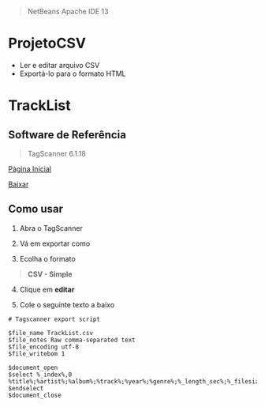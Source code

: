 > NetBeans Apache IDE 13

# ProjetoCSV

- Ler e editar arquivo CSV
- Exportá-lo para o formato HTML

# TrackList

## Software de Referência

> TagScanner 6.1.18

[Pàgina Inicial](https://www.xdlab.ru/en/index.htm)

[Baixar](https://www.xdlab.ru/en/download.htm)

## Como usar

1. Abra o TagScanner

2. Vá em exportar como

3. Ecolha o formato

> __CSV - Simple__

4. Clique em __editar__

5. Cole o seguinte texto a baixo

```
# Tagscanner export script

$file_name TrackList.csv
$file_notes Raw comma-separated text
$file_encoding utf-8
$file_writebom 1

$document_open
$select %_index%,0
%title%;%artist%;%album%;%track%;%year%;%genre%;%_length_sec%;%_filesize%;%_filedate%;%filepath%;%filenameext%
$endselect
$document_close
```
